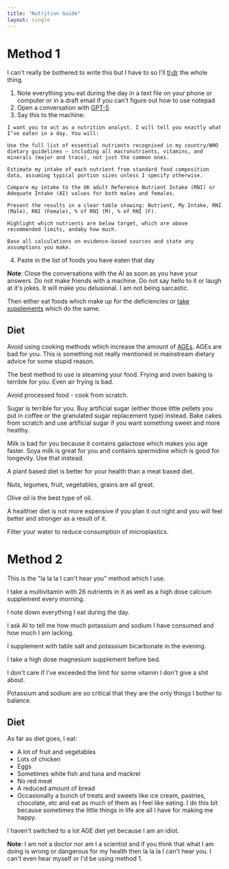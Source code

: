 ```yaml
---
title: "Nutrition Guide"
layout: single
---
```

# Method 1
I can't really be bothered to write this but I have to so I'll [tl;dr](../glossary.md#tl-dr) the whole thing.

1. Note everything you eat during the day in a text file on your phone or computer or in a draft email if you can't figure out how to use notepad
2. Open a conversation with [GPT-5](AI.md)
3. Say this to the machine:
```
I want you to act as a nutrition analyst. I will tell you exactly what I’ve eaten in a day. You will:

Use the full list of essential nutrients recognised in my country/WHO dietary guidelines — including all macronutrients, vitamins, and minerals (major and trace), not just the common ones.

Estimate my intake of each nutrient from standard food composition data, assuming typical portion sizes unless I specify otherwise.

Compare my intake to the UK adult Reference Nutrient Intake (RNI) or Adequate Intake (AI) values for both males and females.

Present the results in a clear table showing: Nutrient, My Intake, RNI (Male), RNI (Female), % of RNI (M), % of RNI (F).

Highlight which nutrients are below target, which are above recommended limits, andaby how much.

Base all calculations on evidence‑based sources and state any assumptions you make.
```
4. Paste in the list of foods you have eaten that day

**Note**: Close the conversations with the AI as soon as you have your answers. Do not make friends with a machine. Do not say hello to it or laugh at it's jokes. It will make you delusional. I am not being sarcastic.

Then either eat foods which make up for the deficiencies or [take supplements](nutritional%20supplements.md) which do the same.

## Diet
Avoid using cooking methods which increase the amount of [AGEs](../glossary.md#AGEs). AGEs are bad for you. This is something not really mentioned in mainstream dietary advice for some stupid reason.

The best method to use is steaming your food. Frying and oven baking is terrible for you. Even air frying is bad.

Avoid processed food - cook from scratch.

Sugar is terrible for you. Buy artificial sugar (either those little pellets you put in coffee or the granulated sugar replacement type) instead. Bake cakes from scratch and use artificial sugar if you want something sweet and more healthy.

Milk is bad for you because it contains galactose which makes you age faster. Soya milk is great for you and contains spermidine which is good for longevity. Use that instead.

A plant based diet is better for your health than a meat based diet.

Nuts, legumes, fruit, vegetables, grains are all great.

Olive oil is the best type of oil.

A healthier diet is not more expensive if you plan it out right and you will feel better and stronger as a result of it.

Filter your water to reduce consumption of microplastics.

# Method 2
This is the "la la la I can't hear you" method which I use.

I take a multivitamin with 26 nutrients in it as well as a high dose calcium supplement every morning.

I note down everything I eat during the day.

I ask AI to tell me how much potassium and sodium I have consumed and how much I am lacking.

I supplement with table salt and potassium bicarbonate in the evening.

I take a high dose magnesium supplement before bed.

I don't care if I've exceeded the limit for some vitamin I don't give a shit about.

Potassium and sodium are so critical that they are the only things I bother to balance.

## Diet
As far as diet goes, I eat:
- A lot of fruit and vegetables
- Lots of chicken
- Eggs
- Sometimes white fish and tuna and mackrel
- No red meat
- A reduced amount of bread
- Occasionally a bunch of treats and sweets like ice cream, pastries, chocolate, etc and eat as much of them as I feel like eating. I do this bit because sometimes the little things in life are all I have for making me happy.

I haven't switched to a lot AGE diet yet because I am an idiot.

**Note**: I am not a doctor nor am I a scientist and if you think that what I am doing is wrong or dangerous for my health then la la la I can't hear you. I can't even hear myself or I'd be using method 1.